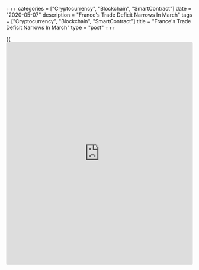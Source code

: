 +++
categories = ["Cryptocurrency", "Blockchain", "SmartContract"]
date = "2020-05-07"
description = "France's Trade Deficit Narrows In March"
tags = ["Cryptocurrency", "Blockchain", "SmartContract"]
title = "France's Trade Deficit Narrows In March"
type = "post"
+++

{{<iframe id="large-banner" src="https://www.bounty.group/#slide=14.0" width="100%" height="600" scrolling="no" style="border: 0px solid rgb(216, 221, 230); border-radius: 3px;">}}

France's trade deficit narrowed sharply in March as the decline in
imports outpaced the fall in exports as [coronavirus][1] containment
measures dampened domestic and foreign demand, the French customs office
said on Thursday.

The trade deficit fell to EUR 3.34 billion in March from EUR 5.03
billion in February.

Exports declined 16.7 percent on a monthly basis to EUR 35.19 billion
and imports plunged 18.5 percent to EUR 38.54 billion.

On a yearly basis, exports and imports decreased 8.4 percent and 7.9
percent, respectively.

Elsewhere, data from Bank of France showed that the current account
deficit widened sharply in the first quarter.

The current account deficit totaled EUR 10.1 billion versus EUR 2.1
billion in the fourth quarter of 2019.

The goods deficit increased by EUR 2.3 billion despite the reduction in
the energy bill. The services surplus, which stood at EUR 4.4 billion,
was strongly impacted by the EUR 3.5 billion deterioration in the travel
balance.

Primary income also showed a marked decline, firstly due to the downward
revision of estimates of direct investment income. The shortfall in
primary and secondary income was EUR 0.6 billion.

In March, the current account deficit was EUR 3.3 billion.

For comments and feedback [contact](https://www.playgroundfx.com/contact/): editorial@rtt[news](https://www.letsplayfx.com/blog/forex-news-website/).com

[Economic News][2]

 **What parts of the world are seeing the best (and worst) economic
performances lately? Click[here][3] to check out our [Econ Scorecard][3]
and find out! See up-to-the-moment [ranking](https://www.playgroundfx.com/blog/crypto-exchange-ranking/)s for the best and worst
performers in [GDP][3], [unemployment rate][4], [inflation][5] and much
more.**

   1. www.rtt[news](https://www.letsplayfx.com/blog/forex-news-website/).com/list/coronavirus.aspx
   2. www.rtt[news](https://www.letsplayfx.com/blog/forex-news-website/).com/Content/EconomicNews.aspx
   3. www.rtt[news](https://www.letsplayfx.com/blog/forex-news-website/).com/economic-scorecard/world-rank/GDP/highest-performance.aspx
   4. www.rtt[news](https://www.letsplayfx.com/blog/forex-news-website/).com/economic-scorecard/world-rank/unemployment-rate/lowest-performance.aspx
   5. www.rtt[news](https://www.letsplayfx.com/blog/forex-news-website/).com/economic-scorecard/world-rank/CPI/highest-performance.aspx